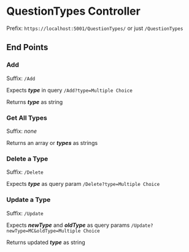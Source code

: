 # QuestionTypes Controller

Prefix: `https://localhost:5001/QuestionTypes/` or just `/QuestionTypes`

## End Points

### Add

Suffix: `/Add`

Expects **_type_** in query `/Add?type=Multiple Choice`

Returns **_type_** as string

### Get All Types

Suffix: _none_

Returns an array or **_types_** as strings

### Delete a Type

Suffix: `/Delete`

Expects **_type_** as query param `/Delete?type=Multiple Choice`

### Update a Type

Suffix: `/Update`

Expects **_newType_** and **_oldType_** as query params `/Update?newType=MC&oldType=Multiple Choice`

Returns updated **_type_** as string
